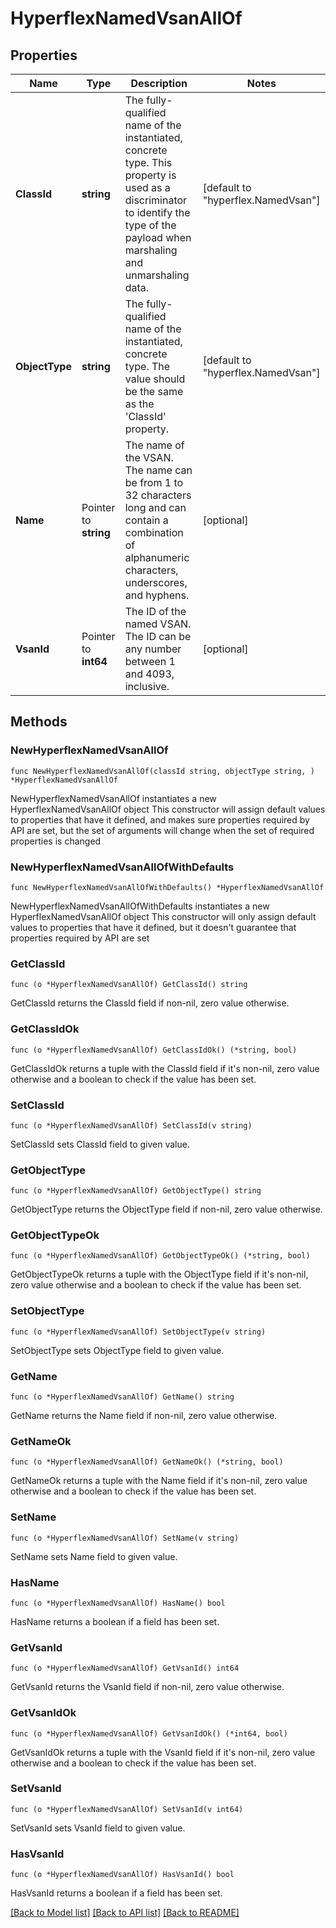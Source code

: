 # HyperflexNamedVsanAllOf

## Properties

Name | Type | Description | Notes
------------ | ------------- | ------------- | -------------
**ClassId** | **string** | The fully-qualified name of the instantiated, concrete type. This property is used as a discriminator to identify the type of the payload when marshaling and unmarshaling data. | [default to "hyperflex.NamedVsan"]
**ObjectType** | **string** | The fully-qualified name of the instantiated, concrete type. The value should be the same as the &#39;ClassId&#39; property. | [default to "hyperflex.NamedVsan"]
**Name** | Pointer to **string** | The name of the VSAN. The name can be from 1 to 32 characters long and can contain a combination of alphanumeric characters, underscores, and hyphens. | [optional] 
**VsanId** | Pointer to **int64** | The ID of the named VSAN. The ID can be any number between 1 and 4093, inclusive. | [optional] 

## Methods

### NewHyperflexNamedVsanAllOf

`func NewHyperflexNamedVsanAllOf(classId string, objectType string, ) *HyperflexNamedVsanAllOf`

NewHyperflexNamedVsanAllOf instantiates a new HyperflexNamedVsanAllOf object
This constructor will assign default values to properties that have it defined,
and makes sure properties required by API are set, but the set of arguments
will change when the set of required properties is changed

### NewHyperflexNamedVsanAllOfWithDefaults

`func NewHyperflexNamedVsanAllOfWithDefaults() *HyperflexNamedVsanAllOf`

NewHyperflexNamedVsanAllOfWithDefaults instantiates a new HyperflexNamedVsanAllOf object
This constructor will only assign default values to properties that have it defined,
but it doesn't guarantee that properties required by API are set

### GetClassId

`func (o *HyperflexNamedVsanAllOf) GetClassId() string`

GetClassId returns the ClassId field if non-nil, zero value otherwise.

### GetClassIdOk

`func (o *HyperflexNamedVsanAllOf) GetClassIdOk() (*string, bool)`

GetClassIdOk returns a tuple with the ClassId field if it's non-nil, zero value otherwise
and a boolean to check if the value has been set.

### SetClassId

`func (o *HyperflexNamedVsanAllOf) SetClassId(v string)`

SetClassId sets ClassId field to given value.


### GetObjectType

`func (o *HyperflexNamedVsanAllOf) GetObjectType() string`

GetObjectType returns the ObjectType field if non-nil, zero value otherwise.

### GetObjectTypeOk

`func (o *HyperflexNamedVsanAllOf) GetObjectTypeOk() (*string, bool)`

GetObjectTypeOk returns a tuple with the ObjectType field if it's non-nil, zero value otherwise
and a boolean to check if the value has been set.

### SetObjectType

`func (o *HyperflexNamedVsanAllOf) SetObjectType(v string)`

SetObjectType sets ObjectType field to given value.


### GetName

`func (o *HyperflexNamedVsanAllOf) GetName() string`

GetName returns the Name field if non-nil, zero value otherwise.

### GetNameOk

`func (o *HyperflexNamedVsanAllOf) GetNameOk() (*string, bool)`

GetNameOk returns a tuple with the Name field if it's non-nil, zero value otherwise
and a boolean to check if the value has been set.

### SetName

`func (o *HyperflexNamedVsanAllOf) SetName(v string)`

SetName sets Name field to given value.

### HasName

`func (o *HyperflexNamedVsanAllOf) HasName() bool`

HasName returns a boolean if a field has been set.

### GetVsanId

`func (o *HyperflexNamedVsanAllOf) GetVsanId() int64`

GetVsanId returns the VsanId field if non-nil, zero value otherwise.

### GetVsanIdOk

`func (o *HyperflexNamedVsanAllOf) GetVsanIdOk() (*int64, bool)`

GetVsanIdOk returns a tuple with the VsanId field if it's non-nil, zero value otherwise
and a boolean to check if the value has been set.

### SetVsanId

`func (o *HyperflexNamedVsanAllOf) SetVsanId(v int64)`

SetVsanId sets VsanId field to given value.

### HasVsanId

`func (o *HyperflexNamedVsanAllOf) HasVsanId() bool`

HasVsanId returns a boolean if a field has been set.


[[Back to Model list]](../README.md#documentation-for-models) [[Back to API list]](../README.md#documentation-for-api-endpoints) [[Back to README]](../README.md)



